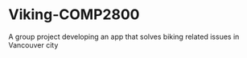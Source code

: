 # Viking-COMP2800
A group project developing an app that solves biking related issues in Vancouver city
